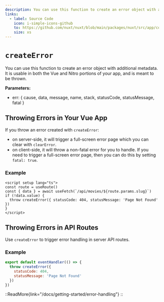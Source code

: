 ```yaml
---
description: You can use this function to create an error object with additional metadata.
links:
  - label: Source Code
    icon: i-simple-icons-github
    to: https://github.com/nuxt/nuxt/blob/main/packages/nuxt/src/app/composables/error.ts
    size: xs
---
```


# `createError`

You can use this function to create an error object with additional metadata. It is usable in both the Vue and Nitro portions of your app, and is meant to be thrown.

**Parameters:**

* err: { cause, data, message, name, stack, statusCode, statusMessage, fatal }

## Throwing Errors in Your Vue App

If you throw an error created with `createError`:

* on server-side, it will trigger a full-screen error page which you can clear with `clearError`.
* on client-side, it will throw a non-fatal error for you to handle. If you need to trigger a full-screen error page, then you can do this by setting `fatal: true`.

### Example

```vue [pages/movies/[slug\\].vue]
<script setup lang="ts">
const route = useRoute()
const { data } = await useFetch(`/api/movies/${route.params.slug}`)
if (!data.value) {
  throw createError({ statusCode: 404, statusMessage: 'Page Not Found' })
}
</script>
```

## Throwing Errors in API Routes

Use `createError` to trigger error handling in server API routes.

### Example

```js
export default eventHandler(() => {
  throw createError({
    statusCode: 404,
    statusMessage: 'Page Not Found'
  })
})
```

::ReadMore{link="/docs/getting-started/error-handling"}
::
